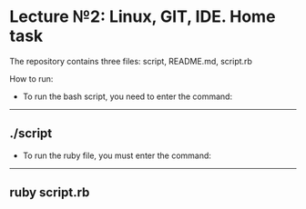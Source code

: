 # Lecture №2: Linux, GIT, IDE. Home task


The repository contains three files: script, README.md, script.rb

How to run:

* To run the bash script, you need to enter the command:  
---  
**./script**
---
* To run the ruby file, you must enter the command: 
---
  **ruby script.rb**
---

